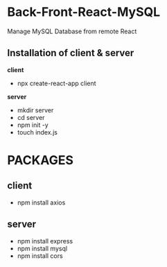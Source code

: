 # Back-Front-React-MySQL
Manage MySQL Database from remote React

## Installation of client & server

**client**

- npx create-react-app client

**server**

- mkdir server
- cd server
- npm init -y
- touch index.js

# PACKAGES

## client

- npm install axios

## server

- npm install express
- npm install mysql
- npm install cors
